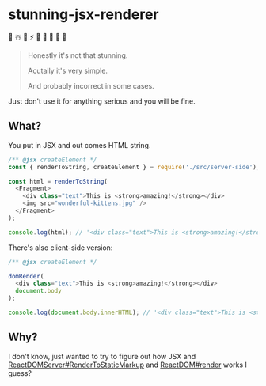 # stunning-jsx-renderer

🎈 ☃️ 🎈 ⚡ 🎈 ️🍾 🎈 🗿 🎈

> Honestly it's not that stunning.
>
> Acutally it's very simple.
>
> And probably incorrect in some cases.

Just don't use it for anything serious and you will be fine.

## What?
You put in JSX and out comes HTML string.

```javascript
/** @jsx createElement */
const { renderToString, createElement } = require('./src/server-side');

const html = renderToString(
  <Fragment>
    <div class="text">This is <strong>amazing!</strong></div>
    <img src="wonderful-kittens.jpg" />
  </Fragment>
);

console.log(html); // '<div class="text">This is <strong>amazing!</strong></div><img src="wonderful-kittens.jpg"></img>'
```

There's also client-side version:

```javascript
/** @jsx createElement */

domRender(
  <div class="text">This is <strong>amazing!</strong></div>
  document.body
);

console.log(document.body.innerHTML); // '<div class="text">This is <strong>amazing!</strong></div>'
```

## Why?
I don't know, just wanted to try to figure out how JSX and [ReactDOMServer#RenderToStaticMarkup](https://reactjs.org/docs/react-dom-server.html#rendertostaticmarkup) and [ReactDOM#render](https://reactjs.org/docs/react-dom.html#render) works I guess?
